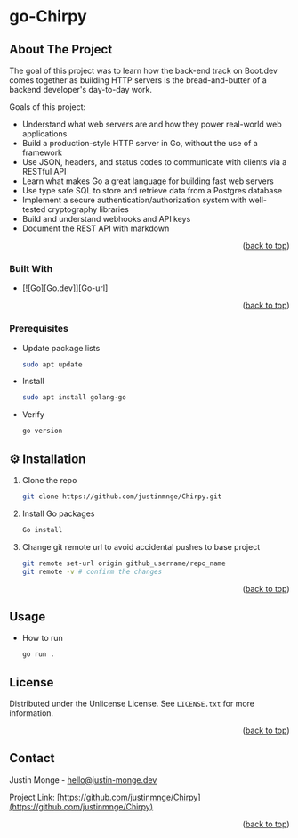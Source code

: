 # go-Chirpy

<!-- ABOUT THE PROJECT -->
## About The Project

The goal of this project was to learn how the back-end track on Boot.dev comes together as building HTTP servers is the bread-and-butter of a backend developer's day-to-day work.

Goals of this project:
* Understand what web servers are and how they power real-world web applications
* Build a production-style HTTP server in Go, without the use of a framework
* Use JSON, headers, and status codes to communicate with clients via a RESTful API
* Learn what makes Go a great language for building fast web servers
* Use type safe SQL to store and retrieve data from a Postgres database
* Implement a secure authentication/authorization system with well-tested cryptography libraries
* Build and understand webhooks and API keys
* Document the REST API with markdown

<p align="right">(<a href="#readme-top">back to top</a>)</p>

### Built With

* [![Go][Go.dev]][Go-url]

<p align="right">(<a href="#readme-top">back to top</a>)</p>

### Prerequisites

* Update package lists
  ```sh
  sudo apt update
  ```

* Install
  ```sh
  sudo apt install golang-go
  ```

* Verify
  ```sh
  go version
  ```

## ⚙️ Installation

1. Clone the repo
   ```sh
   git clone https://github.com/justinmnge/Chirpy.git
   ```
2. Install Go packages
   ```sh
   Go install
   ```
3. Change git remote url to avoid accidental pushes to base project
   ```sh
   git remote set-url origin github_username/repo_name
   git remote -v # confirm the changes
   ```

<p align="right">(<a href="#readme-top">back to top</a>)</p>

## Usage

* How to run
  ```sh
  go run .
  ```

<!-- LICENSE -->
## License

Distributed under the Unlicense License. See `LICENSE.txt` for more information.

<p align="right">(<a href="#readme-top">back to top</a>)</p>

<!-- CONTACT -->
## Contact

Justin Monge - hello@justin-monge.dev

Project Link: [https://github.com/justinmnge/Chirpy](https://github.com/justinmnge/Chirpy)

<p align="right">(<a href="#readme-top">back to top</a>)</p>